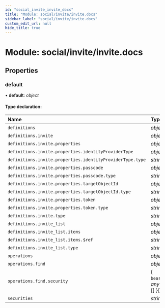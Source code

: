 ```yaml
---
id: "social_invite_invite_docs"
title: "Module: social/invite/invite.docs"
sidebar_label: "social/invite/invite.docs"
custom_edit_url: null
hide_title: true
---
```


# Module: social/invite/invite.docs

## Properties

### default

• **default**: *object*

#### Type declaration:

| Name | Type |
| :------ | :------ |
| `definitions` | *object* |
| `definitions.invite` | *object* |
| `definitions.invite.properties` | *object* |
| `definitions.invite.properties.identityProviderType` | *object* |
| `definitions.invite.properties.identityProviderType.type` | *string* |
| `definitions.invite.properties.passcode` | *object* |
| `definitions.invite.properties.passcode.type` | *string* |
| `definitions.invite.properties.targetObjectId` | *object* |
| `definitions.invite.properties.targetObjectId.type` | *string* |
| `definitions.invite.properties.token` | *object* |
| `definitions.invite.properties.token.type` | *string* |
| `definitions.invite.type` | *string* |
| `definitions.invite_list` | *object* |
| `definitions.invite_list.items` | *object* |
| `definitions.invite_list.items.$ref` | *string* |
| `definitions.invite_list.type` | *string* |
| `operations` | *object* |
| `operations.find` | *object* |
| `operations.find.security` | { `bearer`: *any*[] = [] }[] |
| `securities` | *string*[] |
